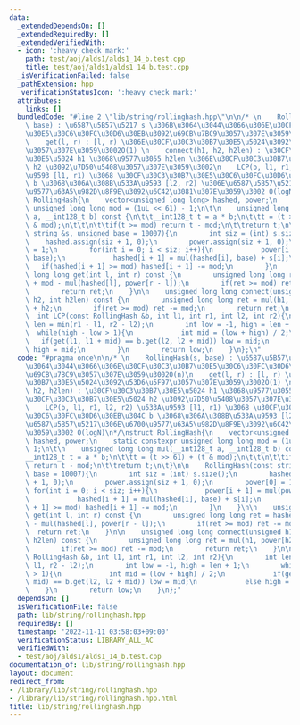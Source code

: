 ```yaml
---
data:
  _extendedDependsOn: []
  _extendedRequiredBy: []
  _extendedVerifiedWith:
  - icon: ':heavy_check_mark:'
    path: test/aoj/alds1/alds1_14_b.test.cpp
    title: test/aoj/alds1/alds1_14_b.test.cpp
  _isVerificationFailed: false
  _pathExtension: hpp
  _verificationStatusIcon: ':heavy_check_mark:'
  attributes:
    links: []
  bundledCode: "#line 2 \"lib/string/rollinghash.hpp\"\n\n/* \n    RollingHash(s,\
    \ base) : \u6587\u5B57\u5217 s \u306B\u3064\u3044\u3066\u306E\u30CF\u30C3\u30B7\
    \u30E5\u30C6\u30FC\u30D6\u30EB\u3092\u69CB\u7BC9\u3057\u307E\u3059\u3002O(n)\n\
    \    get(l, r) : [l, r) \u306E\u30CF\u30C3\u30B7\u30E5\u5024\u3092\u53D6\u5F97\
    \u3057\u307E\u3059\u3002O(1) \n    connect(h1, h2, h2len) : \u30CF\u30C3\u30B7\
    \u30E5\u5024 h1 \u3068\u9577\u3055 h2len \u306E\u30CF\u30C3\u30B7\u30E5\u5024\
    \ h2 \u3092\u7D50\u5408\u3057\u307E\u3059\u3002\n    LCP(b, l1, r1, l2, r2) \u533A\
    \u9593 [l1, r1) \u3068 \u30CF\u30C3\u30B7\u30E5\u30C6\u30FC\u30D6\u30EB\u304C\
    \ b \u3068\u306A\u308B\u533A\u9593 [l2, r2) \u306E\u6587\u5B57\u5217\u306E\u6700\
    \u9577\u63A5\u982D\u8F9E\u3092\u6C42\u3081\u307E\u3059\u3002 O(logN)\n*/\nstruct\
    \ RollingHash{\n    vector<unsigned long long> hashed, power;\n    static constexpr\
    \ unsigned long long mod = (1uL << 61) - 1;\n\t\n    unsigned long long mul(__int128_t\
    \ a, __int128_t b) const {\n\t\t__int128_t t = a * b;\n\t\tt = (t >> 61) + (t\
    \ & mod);\n\t\t\n\t\tif(t >= mod) return t - mod;\n\t\treturn t;\n\t}\n\n    RollingHash(const\
    \ string &s, unsigned base = 10007){\n        int siz = (int) s.size();\n    \
    \    hashed.assign(siz + 1, 0);\n        power.assign(siz + 1, 0);\n        power[0]\
    \ = 1;\n        for(int i = 0; i < siz; i++){\n            power[i + 1] = mul(power[i],\
    \ base);\n            hashed[i + 1] = mul(hashed[i], base) + s[i];\n         \
    \   if(hashed[i + 1] >= mod) hashed[i + 1] -= mod;\n        }\n    }\n\n    unsigned\
    \ long long get(int l, int r) const {\n        unsigned long long ret = hashed[r]\
    \ + mod - mul(hashed[l], power[r - l]);\n        if(ret >= mod) ret -= mod;\n\
    \        return ret;\n    }\n\n    unsigned long long connect(unsigned h1, int\
    \ h2, int h2len) const {\n        unsigned long long ret = mul(h1, power[h2len])\
    \ + h2;\n        if(ret >= mod) ret -= mod;\n        return ret;\n    }\n\n  \
    \  int LCP(const RollingHash &b, int l1, int r1, int l2, int r2){\n        int\
    \ len = min(r1 - l1, r2 - l2);\n        int low = -1, high = len + 1;\n      \
    \  while(high - low > 1){\n            int mid = (low + high) / 2;\n         \
    \   if(get(l1, l1 + mid) == b.get(l2, l2 + mid)) low = mid;\n            else\
    \ high = mid;\n        }\n        return low;\n    }\n};\n"
  code: "#pragma once\n\n/* \n    RollingHash(s, base) : \u6587\u5B57\u5217 s \u306B\
    \u3064\u3044\u3066\u306E\u30CF\u30C3\u30B7\u30E5\u30C6\u30FC\u30D6\u30EB\u3092\
    \u69CB\u7BC9\u3057\u307E\u3059\u3002O(n)\n    get(l, r) : [l, r) \u306E\u30CF\u30C3\
    \u30B7\u30E5\u5024\u3092\u53D6\u5F97\u3057\u307E\u3059\u3002O(1) \n    connect(h1,\
    \ h2, h2len) : \u30CF\u30C3\u30B7\u30E5\u5024 h1 \u3068\u9577\u3055 h2len \u306E\
    \u30CF\u30C3\u30B7\u30E5\u5024 h2 \u3092\u7D50\u5408\u3057\u307E\u3059\u3002\n\
    \    LCP(b, l1, r1, l2, r2) \u533A\u9593 [l1, r1) \u3068 \u30CF\u30C3\u30B7\u30E5\
    \u30C6\u30FC\u30D6\u30EB\u304C b \u3068\u306A\u308B\u533A\u9593 [l2, r2) \u306E\
    \u6587\u5B57\u5217\u306E\u6700\u9577\u63A5\u982D\u8F9E\u3092\u6C42\u3081\u307E\
    \u3059\u3002 O(logN)\n*/\nstruct RollingHash{\n    vector<unsigned long long>\
    \ hashed, power;\n    static constexpr unsigned long long mod = (1uL << 61) -\
    \ 1;\n\t\n    unsigned long long mul(__int128_t a, __int128_t b) const {\n\t\t\
    __int128_t t = a * b;\n\t\tt = (t >> 61) + (t & mod);\n\t\t\n\t\tif(t >= mod)\
    \ return t - mod;\n\t\treturn t;\n\t}\n\n    RollingHash(const string &s, unsigned\
    \ base = 10007){\n        int siz = (int) s.size();\n        hashed.assign(siz\
    \ + 1, 0);\n        power.assign(siz + 1, 0);\n        power[0] = 1;\n       \
    \ for(int i = 0; i < siz; i++){\n            power[i + 1] = mul(power[i], base);\n\
    \            hashed[i + 1] = mul(hashed[i], base) + s[i];\n            if(hashed[i\
    \ + 1] >= mod) hashed[i + 1] -= mod;\n        }\n    }\n\n    unsigned long long\
    \ get(int l, int r) const {\n        unsigned long long ret = hashed[r] + mod\
    \ - mul(hashed[l], power[r - l]);\n        if(ret >= mod) ret -= mod;\n      \
    \  return ret;\n    }\n\n    unsigned long long connect(unsigned h1, int h2, int\
    \ h2len) const {\n        unsigned long long ret = mul(h1, power[h2len]) + h2;\n\
    \        if(ret >= mod) ret -= mod;\n        return ret;\n    }\n\n    int LCP(const\
    \ RollingHash &b, int l1, int r1, int l2, int r2){\n        int len = min(r1 -\
    \ l1, r2 - l2);\n        int low = -1, high = len + 1;\n        while(high - low\
    \ > 1){\n            int mid = (low + high) / 2;\n            if(get(l1, l1 +\
    \ mid) == b.get(l2, l2 + mid)) low = mid;\n            else high = mid;\n    \
    \    }\n        return low;\n    }\n};"
  dependsOn: []
  isVerificationFile: false
  path: lib/string/rollinghash.hpp
  requiredBy: []
  timestamp: '2022-11-11 03:58:03+09:00'
  verificationStatus: LIBRARY_ALL_AC
  verifiedWith:
  - test/aoj/alds1/alds1_14_b.test.cpp
documentation_of: lib/string/rollinghash.hpp
layout: document
redirect_from:
- /library/lib/string/rollinghash.hpp
- /library/lib/string/rollinghash.hpp.html
title: lib/string/rollinghash.hpp
---
```

